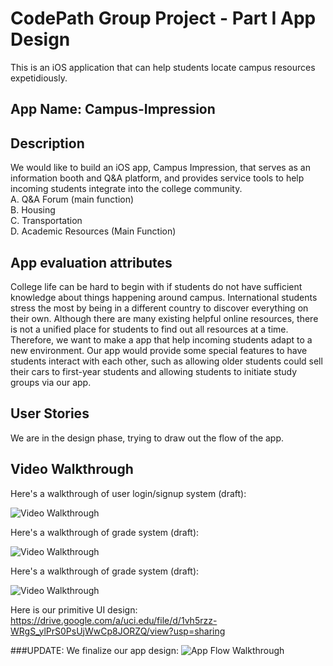 # CodePath Group Project - Part I App Design

This is an iOS application that can help students locate campus resources expetidiously.

## App Name: Campus-Impression

## Description

We would like to build an iOS app, Campus Impression, that serves as an information booth and Q&A platform, and provides service tools to help incoming students integrate into the college community.  
A. Q&A Forum (main function)  
B. Housing  
C. Transportation  
D. Academic Resources (Main Function)

## App evaluation attributes

College life can be hard to begin with if students do not have sufficient knowledge about things happening around campus. International students stress the most by being in a different country to discover everything on their own. Although there are many existing helpful online resources, there is not a unified place for students to find out all resources at a time. Therefore, we want to make a app that help incoming students adapt to a new environment. Our app would provide some special features to have students interact with each other, such as allowing older students could sell their cars to first-year students and allowing students to initiate study groups via our app.

## User Stories

We are in the design phase, trying to draw out the flow of the app.

## Video Walkthrough

Here's a walkthrough of user login/signup system (draft):

<img src='https://i.imgur.com/90b0Nde.gif' title='Video Walkthrough' width='' alt='Video Walkthrough' />

Here's a walkthrough of grade system (draft):

<img src='http://g.recordit.co/dvMlfZGrZW.gif' title='Video Walkthrough' width='' alt='Video Walkthrough' />

Here's a walkthrough of grade system (draft):

<img src='https://github.com/JaksonLu/Campus-Impression/blob/master/Tutor.gif' title='Video Walkthrough' width='' alt='Video Walkthrough' />

Here is our primitive UI design:
https://drive.google.com/a/uci.edu/file/d/1vh5rzz-WRgS_ylPrS0PsUjWwCp8JORZQ/view?usp=sharing

###UPDATE: 
We finalize our app design:
<img src='https://i.imgur.com/R8ZDplS.jpg?1' title='App Flow Walkthrough' width='' alt='App Flow Walkthrough' />


